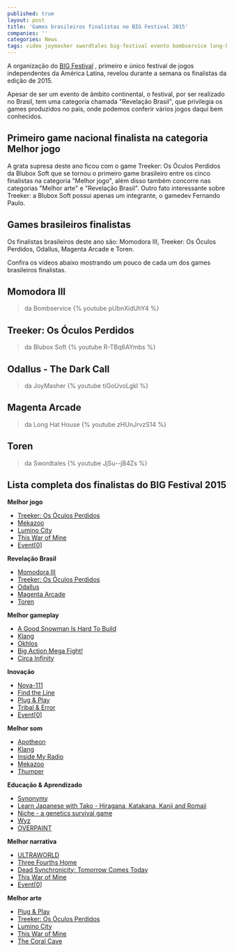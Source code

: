 ```yaml
---
published: true
layout: post
title: 'Games brasileiros finalistas no BIG Festival 2015'
companies: ''
categories: News
tags: video joymasher swordtales big-festival evento bombservice long-hat-house
---
```

A organização do <a href="{{ site.baseurl }}/2015/03/27/big-festival-2015/">BIG Festival</a>
, primeiro e único festival de jogos independentes da América Latina, revelou durante a semana os finalistas da edição de 2015.

Apesar de ser um evento de âmbito continental, o festival, por ser realizado no Brasil, tem uma categoria chamada "Revelação Brasil", que privilegia os games produzidos no país, onde podemos conferir vários jogos daqui bem conhecidos.
## Primeiro game nacional finalista na categoria Melhor jogo



A grata supresa deste ano ficou com o game Treeker: Os Óculos Perdidos da Blubox Soft que se tornou o primeiro game brasileiro entre os cinco finalistas na categoria "Melhor jogo", além disso também concorre nas categorias "Melhor arte" e "Revelação Brasil". Outro fato interessante sobre Treeker: a Blubox Soft possui apenas um integrante, o gamedev Fernando Paulo.
## Games brasileiros finalistas
Os finalistas brasileiros deste ano são: Momodora III, Treeker: Os Óculos Perdidos​, Odallus​​, Magenta Arcade​ e Toren.

Confira os vídeos abaixo mostrando um pouco de cada um dos games brasileiros finalistas.
## Momodora III​​
> da Bombservice
{% youtube pUbnXidUhY4 %}
## ​Treeker: Os Óculos Perdidos​
> da Blubox Soft
{% youtube R-TBq6AYmbs %}
## Odallus​​ - The Dark Call
> da JoyMasher
{% youtube tiGoUvoLgkI %}
## ​Magenta Arcade​
> da Long Hat House
{% youtube zHUnJrvzS14 %}
## ​Toren​
> da Swordtales
{% youtube JjSu--jB4Zs %}
## Lista completa dos finalistas do BIG Festival 2015
**Melhor jogo**
<ul>
	<li><a href="http://www.bigfestival.com.br/jogos/ver/841" target="_blank">​Treeker: Os Óculos Perdidos​</a>
</li>
	<li><a href="http://www.bigfestival.com.br/jogos/ver/923" target="_blank">​Mekazoo​</a>
</li>
	<li><a href="http://www.bigfestival.com.br/jogos/ver/958" target="_blank">​Lumino City​</a>
​</li>
	<li><a href="http://www.bigfestival.com.br/jogos/ver/966" target="_blank">​This War of Mine​</a>
</li>
	<li><a href="http://www.bigfestival.com.br/jogos/ver/1169" target="_blank">​Event[0]​</a>
​</li>
</ul>
 

<strong>Revelação Brasil</strong>
<ul>
	<li><a href="http://www.bigfestival.com.br/jogos/ver/755" target="_blank">​Momodora III​</a>
​</li>
	<li><a href="http://www.bigfestival.com.br/jogos/ver/841" target="_blank">​Treeker: Os Óculos Perdidos​</a>
</li>
	<li><a href="http://www.bigfestival.com.br/jogos/ver/920" target="_blank">​Odallus​</a>
​</li>
	<li><a href="http://www.bigfestival.com.br/jogos/ver/1061" target="_blank">​Magenta Arcade​</a>
</li>
	<li><a href="http://www.bigfestival.com.br/jogos/ver/1088" target="_blank">​Toren​</a>
</li>
</ul>
 

**Melhor gameplay**
<ul>
	<li><a href="http://www.bigfestival.com.br/jogos/ver/747" target="_blank">​A Good Snowman Is Hard To Build​</a>
​</li>
	<li><a href="http://www.bigfestival.com.br/jogos/ver/848">Klang</a>
</li>
	<li><a href="http://www.bigfestival.com.br/jogos/ver/1066" target="_blank">​Okhlos​</a>
​</li>
	<li><a href="http://www.bigfestival.com.br/jogos/ver/1193" target="_blank">​Big Action Mega Fight!​</a>
​</li>
	<li><a href="http://www.bigfestival.com.br/jogos/ver/1274" target="_blank">​Circa Infinity​</a>
​</li>
</ul>
 

<strong>Inovação</strong>
<ul>
	<li><a href="http://www.bigfestival.com.br/jogos/ver/794" target="_blank">Nova-111​</a>
​</li>
	<li><a href="http://www.bigfestival.com.br/jogos/ver/806" target="_blank">​Find the Line​</a>
​</li>
	<li><a href="http://www.bigfestival.com.br/jogos/ver/818" target="_blank">​Plug &amp; Play​</a>
​</li>
	<li><a href="http://www.bigfestival.com.br/jogos/ver/1069" target="_blank">​Tribal &amp; Error​</a>
​</li>
	<li><a href="http://www.bigfestival.com.br/jogos/ver/1169" target="_blank">​Event[0]​</a>
​</li>
</ul>
 

**Melhor som**
<ul>
	<li><a href="http://www.bigfestival.com.br/jogos/ver/800" target="_blank">​Apotheon​</a>
​</li>
	<li><a href="http://www.bigfestival.com.br/jogos/ver/848">Klang</a>
</li>
	<li><a href="http://www.bigfestival.com.br/jogos/ver/873" target="_blank">​Inside My Radio​</a>
​</li>
	<li><a href="http://www.bigfestival.com.br/jogos/ver/923" target="_blank">​Mekazoo​</a>
</li>
	<li><a href="http://www.bigfestival.com.br/jogos/ver/1086" target="_blank">​Thumper​</a>
</li>
</ul>
 

<strong>Educação &amp; Aprendizado</strong>
<ul>
	<li><a href="http://www.bigfestival.com.br/jogos/ver/811">Synonymy</a>
</li>
	<li><a href="http://www.bigfestival.com.br/jogos/ver/857" target="_blank">Learn Japanese with Tako - Hiragana, Katakana, Kanji and Romaji​</a>
</li>
	<li><a href="http://www.bigfestival.com.br/jogos/ver/930" target="_blank">​Niche - a genetics survival game​</a>
​</li>
	<li><a href="http://www.bigfestival.com.br/jogos/ver/1035" target="_blank">​Wyz</a>
</li>
	<li><a href="http://www.bigfestival.com.br/jogos/ver/1035" target="_blank">​</a>
<a href="http://www.bigfestival.com.br/jogos/ver/1107" target="_blank">​OVERPAINT​</a>
​</li>
</ul>
 

**Melhor narrativa**
<ul>
	<li><a href="http://www.bigfestival.com.br/jogos/ver/812" target="_blank">​ULTRAWORLD​</a>
</li>
	<li><a href="http://www.bigfestival.com.br/jogos/ver/869" target="_blank">​Three Fourths Home​</a>
​</li>
	<li><a href="http://www.bigfestival.com.br/jogos/ver/884" target="_blank">​Dead Synchronicity: Tomorrow Comes Today​</a>
​</li>
	<li><a href="http://www.bigfestival.com.br/jogos/ver/966" target="_blank">​This War of Mine​</a>
</li>
	<li><a href="http://www.bigfestival.com.br/jogos/ver/1169" target="_blank">​Event[0]​</a>
​</li>
</ul>
 

**Melhor arte**
<ul>
	<li><a href="http://www.bigfestival.com.br/jogos/ver/818" target="_blank">Plug &amp; Play​</a>
​</li>
	<li><a href="http://www.bigfestival.com.br/jogos/ver/841" target="_blank">​Treeker: Os Óculos Perdidos​</a>
</li>
	<li><a href="http://www.bigfestival.com.br/jogos/ver/958" target="_blank">​Lumino City​</a>
​</li>
	<li><a href="http://www.bigfestival.com.br/jogos/ver/966" target="_blank">​This War of Mine​</a>
</li>
	<li><a href="http://www.bigfestival.com.br/jogos/ver/1014" target="_blank">​The Coral Cave​</a>
​</li>
</ul>